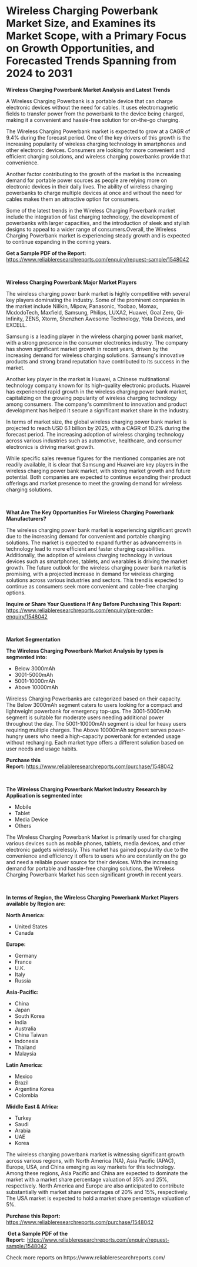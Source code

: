<p><h1>Wireless Charging Powerbank Market Size, and Examines its Market Scope, with a Primary Focus on Growth Opportunities, and Forecasted Trends Spanning from 2024 to 2031</h1></p><p><strong>Wireless Charging Powerbank Market Analysis and Latest Trends</strong></p>
<p><p>A Wireless Charging Powerbank is a portable device that can charge electronic devices without the need for cables. It uses electromagnetic fields to transfer power from the powerbank to the device being charged, making it a convenient and hassle-free solution for on-the-go charging.</p><p>The Wireless Charging Powerbank market is expected to grow at a CAGR of 9.4% during the forecast period. One of the key drivers of this growth is the increasing popularity of wireless charging technology in smartphones and other electronic devices. Consumers are looking for more convenient and efficient charging solutions, and wireless charging powerbanks provide that convenience.</p><p>Another factor contributing to the growth of the market is the increasing demand for portable power sources as people are relying more on electronic devices in their daily lives. The ability of wireless charging powerbanks to charge multiple devices at once and without the need for cables makes them an attractive option for consumers.</p><p>Some of the latest trends in the Wireless Charging Powerbank market include the integration of fast charging technology, the development of powerbanks with larger capacities, and the introduction of sleek and stylish designs to appeal to a wider range of consumers.Overall, the Wireless Charging Powerbank market is experiencing steady growth and is expected to continue expanding in the coming years.</p></p>
<p><strong>Get a Sample PDF of the Report:&nbsp;</strong> <a href="https://www.reliableresearchreports.com/enquiry/request-sample/1548042">https://www.reliableresearchreports.com/enquiry/request-sample/1548042</a></p>
<p>&nbsp;</p>
<p><strong>Wireless Charging Powerbank Major Market Players</strong></p>
<p><p>The wireless charging power bank market is highly competitive with several key players dominating the industry. Some of the prominent companies in the market include Nillkin, Mipow, Panasonic, Yoobao, Momax, McdodoTech, Maxfield, Samsung, Philips, LUXA2, Huawei, Goal Zero, Qi-Infinity, ZENS, Xtorm, Shenzhen Awesome Technology, Yota Devices, and EXCELL.</p><p>Samsung is a leading player in the wireless charging power bank market, with a strong presence in the consumer electronics industry. The company has shown significant market growth in recent years, driven by the increasing demand for wireless charging solutions. Samsung's innovative products and strong brand reputation have contributed to its success in the market.</p><p>Another key player in the market is Huawei, a Chinese multinational technology company known for its high-quality electronic products. Huawei has experienced rapid growth in the wireless charging power bank market, capitalizing on the growing popularity of wireless charging technology among consumers. The company's commitment to innovation and product development has helped it secure a significant market share in the industry.</p><p>In terms of market size, the global wireless charging power bank market is projected to reach USD 6.1 billion by 2025, with a CAGR of 10.2% during the forecast period. The increasing adoption of wireless charging technology across various industries such as automotive, healthcare, and consumer electronics is driving market growth.</p><p>While specific sales revenue figures for the mentioned companies are not readily available, it is clear that Samsung and Huawei are key players in the wireless charging power bank market, with strong market growth and future potential. Both companies are expected to continue expanding their product offerings and market presence to meet the growing demand for wireless charging solutions.</p></p>
<p>&nbsp;</p>
<p><strong>What Are The Key Opportunities For Wireless Charging Powerbank Manufacturers?</strong></p>
<p><p>The wireless charging power bank market is experiencing significant growth due to the increasing demand for convenient and portable charging solutions. The market is expected to expand further as advancements in technology lead to more efficient and faster charging capabilities. Additionally, the adoption of wireless charging technology in various devices such as smartphones, tablets, and wearables is driving the market growth. The future outlook for the wireless charging power bank market is promising, with a projected increase in demand for wireless charging solutions across various industries and sectors. This trend is expected to continue as consumers seek more convenient and cable-free charging options.</p></p>
<p><strong>Inquire or Share Your Questions If Any Before Purchasing This Report:</strong> <a href="https://www.reliableresearchreports.com/enquiry/pre-order-enquiry/1548042">https://www.reliableresearchreports.com/enquiry/pre-order-enquiry/1548042</a></p>
<p>&nbsp;</p>
<p><strong>Market Segmentation</strong></p>
<p><strong>The Wireless Charging Powerbank Market Analysis by types is segmented into:</strong></p>
<p><ul><li>Below 3000mAh</li><li>3001-5000mAh</li><li>5001-10000mAh</li><li>Above 10000mAh</li></ul></p>
<p><p>Wireless Charging Powerbanks are categorized based on their capacity. The Below 3000mAh segment caters to users looking for a compact and lightweight powerbank for emergency top-ups. The 3001-5000mAh segment is suitable for moderate users needing additional power throughout the day. The 5001-10000mAh segment is ideal for heavy users requiring multiple charges. The Above 10000mAh segment serves power-hungry users who need a high-capacity powerbank for extended usage without recharging. Each market type offers a different solution based on user needs and usage habits.</p></p>
<p><strong>Purchase this Report:&nbsp;</strong><a href="https://www.reliableresearchreports.com/purchase/1548042">https://www.reliableresearchreports.com/purchase/1548042</a></p>
<p>&nbsp;</p>
<p><strong>The Wireless Charging Powerbank Market Industry Research by Application is segmented into:</strong></p>
<p><ul><li>Mobile</li><li>Tablet</li><li>Media Device</li><li>Others</li></ul></p>
<p><p>The Wireless Charging Powerbank Market is primarily used for charging various devices such as mobile phones, tablets, media devices, and other electronic gadgets wirelessly. This market has gained popularity due to the convenience and efficiency it offers to users who are constantly on the go and need a reliable power source for their devices. With the increasing demand for portable and hassle-free charging solutions, the Wireless Charging Powerbank Market has seen significant growth in recent years.</p></p>
<p>&nbsp;</p>
<p><strong>In terms of Region, the Wireless Charging Powerbank Market Players available by Region are:</strong></p>
<p>
    <p> <strong> North America: </strong>
        <ul>
            <li>United States</li>
            <li>Canada</li>
        </ul>
        </p> 
    <p> <strong> Europe: </strong>
        <ul>
            <li>Germany</li>
            <li>France</li>
            <li>U.K.</li>
            <li>Italy</li>
            <li>Russia</li>
        </ul>
        </p> 
    <p> <strong> Asia-Pacific: </strong>
        <ul>
            <li>China</li>
            <li>Japan</li>
            <li>South Korea</li>
            <li>India</li>
            <li>Australia</li>
            <li>China Taiwan</li>
            <li>Indonesia</li>
            <li>Thailand</li>
            <li>Malaysia</li>
        </ul>
        </p> 
    <p> <strong> Latin America: </strong>
        <ul>
            <li>Mexico</li>
            <li>Brazil</li>
            <li>Argentina Korea</li>
            <li>Colombia</li>
        </ul>
        </p> 
    <p> <strong> Middle East & Africa: </strong>
        <ul>
            <li>Turkey</li>
            <li>Saudi</li>
            <li>Arabia</li>
            <li>UAE</li>
            <li>Korea</li>
        </ul>
    </p>
    </p>
<p><p>The wireless charging powerbank market is witnessing significant growth across various regions, with North America (NA), Asia Pacific (APAC), Europe, USA, and China emerging as key markets for this technology. Among these regions, Asia Pacific and China are expected to dominate the market with a market share percentage valuation of 35% and 25%, respectively. North America and Europe are also anticipated to contribute substantially with market share percentages of 20% and 15%, respectively. The USA market is expected to hold a market share percentage valuation of 5%.</p></p>
<p><strong>Purchase this Report: </strong><a href="https://www.reliableresearchreports.com/purchase/1548042">https://www.reliableresearchreports.com/purchase/1548042</a></p>
<p>&nbsp;<strong>Get a Sample PDF of the Report:&nbsp;&nbsp;</strong><a href="https://www.reliableresearchreports.com/enquiry/request-sample/1548042">https://www.reliableresearchreports.com/enquiry/request-sample/1548042</a></p>
<p><strong></strong></p>
<p>Check more reports on https://www.reliableresearchreports.com/</p>